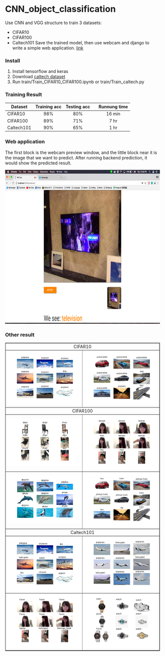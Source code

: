 # CNN_object_classification
Use CNN and VGG structure to train 3 datasets:
* CIFAR10
* CIFAR100
* Caltech101
Save the trained model, then use webcam and django to write a simple web application. [link](https://github.com/willylulu/PRfinal)

### Install
1. Install tensorflow and keras
2. Download [caltech dataset](http://www.vision.caltech.edu/Image_Datasets/Caltech101/)
3. Run train/Train_CIFAR10_CIFAR100.ipynb or train/Train_caltech.py

### Training Result

|   Dataset  |  Training acc | Testing acc |   | Runnung time |
|------------|:-------------:|:-----------:| - |:------------:|
| CIFAR10    |      98%      |     80%     |   |    16 min    |
| CIFAR100   |      89%      |     71%     |   |     7  hr    |
| Caltech101 |      90%      |     65%     |   |     1  hr    |

### Web application
The first block is the webcam preview window, and the little block near it is the image that we want to predict.
After running backend prediction, it would show the predicted result.

<img src="result/webapp_result1.png" height="500px">

### Other result
<table border=1 >
<tr align="center">
<td colspan="2"> CIFAR10 </td>
</tr>
<tr align="center">
<td > <img src="result/pred_cifar10_airplane.jpg" /> </td>
<td > <img src="result/pred_cifar10_car.jpg" /> </td>
</tr>
<tr align="center">
<td colspan="2"> CIFAR100 </td>
</tr>
<tr align="center">
<td > <img src="result/pred_cifar100_chair.jpg" /> </td>
<td > <img src="result/pred_cifar100_face.jpg" /> </td>
</tr>
<tr align="center">
<td > <img src="result/pred_cifar100_dolphin.jpg" /> </td>
<td > <img src="result/pred_cifar100_car.jpg" /> </td>
</tr>
</tr>
<tr></tr>
<tr align="center">
<td colspan="2"> Caltech101 </td>
</tr>
<tr align="center">
<td > <img src="result/pred_vgg_airplane.jpg" /> </td>
<td > <img src="result/pred_vgg_airplaneside.jpg" /> </td>
</tr>
<tr align="center">
<td > <img src="result/pred_vgg_face.jpg" /> </td>
<td > <img src="result/pred_vgg_watch.jpg" /> </td>
</tr>
</table>
